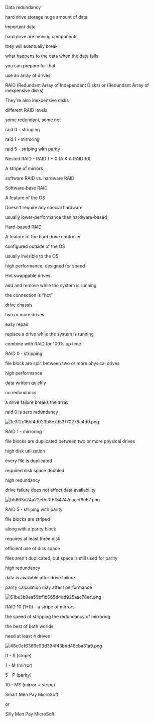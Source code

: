 Data redundancy

hard drive storage huge amount of data

important data

hard drive are moving components

they will eventually break

what happens to the data when the data fails

you can prepare for that

use an array of drives

RAID (Redundant Array of Independent Disks) or (Redundant Array of inexpensive disks)

They're also inexpensive disks

different RAID levels

some redundant, some not

raid 0 - stringing

raid 1 - mirroring

raid 5 - striping with parity

Nested RAID - RAID 1 + 0 (A.K.A RAID 10)

A stripe of mirrors

software RAID vs. hardware RAID

Software-base RAID

A feature of the OS

Doesn't require any special hardware

usually lower-performance than hardware-based

Hard-based RAID

A feature of the hard drive controller

configured outside of the OS

usually invisible to the OS

high performance, designed for speed

Hot swappable drives

add and remove while the system is running

the connection is "hot"

drive chassis

two or more drives

easy repair

replace a drive while the system is running

combine with RAID for 100% up time

RAID 0 - stripping

file block are split between two or more physical drives

high performance

data written quickly

no redundancy

a drive failure breaks the array

raid 0 is zero redundancy

![1e3f2c16bf4d023b8e7d53170278a4d9.png](:/88fe61048d4c4b03b84e62cf305f804e)

RAID 1 - mirroring

file blocks are duplicated between two or more physical drives

high disk utilization

every file is duplicated

required disk space doubled

high redundancy

drive failure does not affect data availability

![b5863c24a22e0e3f6f34747caecf9e67.png](:/b6bd197611a64945a1c957297b87146c)

RAID 5 - striping with parity

file blocks are striped

along with a parity block

requires at least three disk

efficient use of disk space

files aren't duplicated, but space is still used for parity

high redundancy

data is available after drive failure

parity calculation may affect performance

![61be3b9ea59bf1b665d4dd925aac78ec.png](:/c82cd8469fcb441d9603d7962350f847)

RAID 10 (1+0) - a stripe of mirrors

the speed of stripping the redundancy of mirroring

the best of both worlds

need at least 4 drives

![48c0cf6366e93d394f43bdd48cba31a9.png](:/b507aa308f874bd7bea994c192c01044)

0 - S (stripe)

1 - M (mirror)

5 - P (parity)

10 - MS (mirror + stripe)

Smart Men Pay MicroSoft

or

Silly Men Pay MicroSoft
